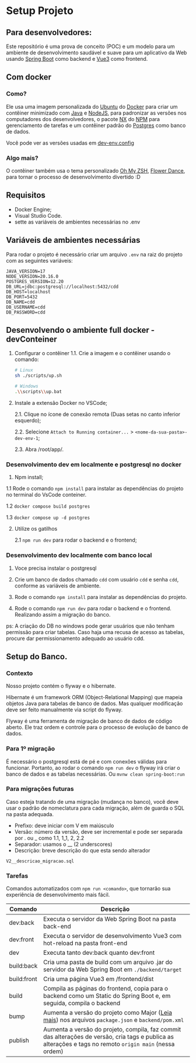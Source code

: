 # Setup Projeto

## Para desenvolvedores:

Este repositório é uma prova de conceito (POC) e um modelo para um ambiente de desenvolvimento saudável e suave para um aplicativo da Web usando [Spring Boot](https://spring.io/guides/gs/spring-boot) como backend e [Vue3](https://vuejs.org/) como frontend.

## Com docker
### Como?

Ele usa uma imagem personalizada do [Ubuntu](https://hub.docker.com/_/ubuntu) do [Docker](https://www.docker.com/) para criar um contêiner minimizado com [Java](https://www.java.com/en/) e [NodeJS](https://nodejs.org/en), para padronizar as versões nos computadores dos desenvolvedores, o pacote [NX](https://nx.dev/) do [NPM](https://www.npmjs.com/) para gerenciamento de tarefas e um contêiner padrão do [Postgres](https://hub.docker.com/_/postgres) como banco de dados.

Você pode ver as versões usadas em [dev-env.config](/dev-env.config)

### Algo mais?

O contêiner também usa o tema personalizado [Oh My ZSH](https://ohmyz.sh/), [Flower Dance](https://github.com/MarcyLeite/flower-dance-omzsh), para tornar o processo de desenvolvimento divertido :D

## Requisitos

- Docker Engine;
- Visual Studio Code.
- sette as variáveis de ambientes necessárias no .env

## Variáveis de ambientes necessárias

Para rodar o projeto é necessário criar um arquivo `.env` na raiz do projeto com as seguintes variáveis:

```
JAVA_VERSION=17
NODE_VERSION=20.16.0
POSTGRES_VERSION=12.20
DB_URL=jdbc:postgresql://localhost:5432/cdd
DB_HOST=localhost
DB_PORT=5432
DB_NAME=cdd
DB_USERNAME=cdd
DB_PASSWORD=cdd
```

## Desenvolvendo o ambiente full docker - devConteiner

1. Configurar o contêiner
   1.1. Crie a imagem e o contêiner usando o comando:

   ```bash
   # Linux
   sh ./scripts/up.sh
   
   # Windows
   .\\scripts\\up.bat
   ```

2. Instale a extensão Docker no VSCode;

   2.1. Clique no ícone de conexão remota (Duas setas no canto inferior esquerdo);

   2.2. Selecione `Attach to Running container...` > `<nome-da-sua-pasta>-dev-env-1`;

   2.3. Abra /root/app/.


### Desenvolvimento dev em localmente e postgresql no docker

1.  Npm install;

   1.1 Rode o comando `npm install` para instalar as dependências do projeto no terminal do VsCode conteiner.

   1.2 `docker compose build postgres`

   1.3 `docker compose up -d postgres`

2. Utilize os gatilhos

   2.1 `npm run dev` para rodar o backend e o frontend;


### Desenvolvimento dev localmente com banco local

1. Voce precisa instalar o postgresql

2. Crie um banco de dados chamado `cdd` com usuário `cdd` e senha `cdd`, conforme as variáveis de ambiente. 

3. Rode o comando `npm install` para instalar as dependências do projeto.

4. Rode o comando `npm run dev` para rodar o backend e o frontend. Realizando assim a migração do banco. 

ps: A criação do DB no windows pode gerar usuários que não tenham permissão para criar tabelas. Caso haja uma recusa de acesso as tabelas, procure dar permissionamento adequado ao usuário cdd.

## Setup do Banco. 

### Contexto

Nosso projeto contém o flyway e o hibernate. 

Hibernate é um framework ORM (Object-Relational Mapping) que mapeia objetos Java para tabelas de banco de dados.
Mas qualquer modificação deve ser feito manualmente via script do flyway.

Flyway é uma ferramenta de migração de banco de dados de código aberto. Ele traz ordem e controle para o processo de evolução de banco de dados.

### Para 1º migração

É necessário o postgresql está de pé e com conexões válidas para funcionar.
Portanto, ao rodar o comando `npm run dev` o flyway irá criar o banco de dados e as tabelas necessárias. 
Ou `mvnw clean spring-boot:run`

### Para migrações futuras

Caso esteja tratando de uma migração (mudança no banco), você deve usar o padrão de nomeclatura para cada migração, além de guarda o SQL na pasta adequada. 

* Prefixo: deve iniciar com V em maiúsculo
* Versão: número da versão, deve ser incremental e pode ser separada por . ou _ como 1.1, 1_1, 2, 2.2
* Separador: usamos o __ (2 underscores)
* Descrição: breve descrição do que esta sendo alterador

```
V2__descricao_migracao.sql
```

### Tarefas

Comandos automatizados com `npm run <comando>`, que tornarão sua experiência de desenvolvimento mais fácil.

| Comando     | Descrição                                                                                                                           |
| ----------- | ------------------------------------------------------------------------------------------------------------------------------------- |
| dev:back    | Executa o servidor da Web Spring Boot na pasta back-end                                                                                        |
| dev:front   | Executa o servidor de desenvolvimento Vue3 com hot-reload na pasta front-end                                                                              |
| dev         | Executa tanto dev:back quanto dev:front                                                                                                      |
| build:back  | Cria uma pasta de build com um arquivo .jar do servidor da Web Spring Boot em `./backend/target`                                                  |
| build:front | Cria uma página Vue3 em /frontend/dist                                                                                               |
| build       | Compila as páginas do frontend, copia para o backend como um Static do Spring Boot e, em seguida, compila o backend                                        |
| bump        | Aumenta a versão do projeto como Major ([Leia mais](https://semver.org/)) nos arquivos `package.json` e `backend/pom.xml`                                         |
| publish     | Aumenta a versão do projeto, compila, faz commit das alterações de versão, cria tags e publica as alterações e tags no remoto `origin main` (nessa ordem) |
